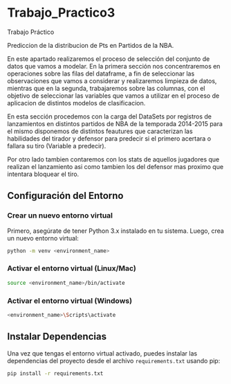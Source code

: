 # Trabajo_Practico3
Trabajo Práctico

Prediccion de la distribucion de Pts en Partidos de la NBA.

En este apartado realizaremos el proceso de selección del conjunto de datos que vamos a modelar. En la primera sección nos concentraremos en operaciones sobre las filas del dataframe, a fin de seleccionar las observaciones que vamos a considerar y realizaremos limpieza de datos, mientras que en la segunda, trabajaremos sobre las columnas, con el objetivo de seleccionar las variables que vamos a utilizar en el proceso de aplicacion de distintos modelos de clasificacion.

En esta sección procedemos con la carga del DataSets por registros de lanzamientos en distintos partidos de NBA de la temporada 2014-2015 para el mismo disponemos de distintos feautures que caracterizan las habilidades del tirador y defensor para predecir si el primero acertara o fallara su tiro (Variable a predecir).

Por otro lado tambien contaremos con los stats de aquellos jugadores que realizan el lanzamiento asi como tambien los del defensor mas proximo que intentara bloquear el tiro.

## Configuración del Entorno

### Crear un nuevo entorno virtual

Primero, asegúrate de tener Python 3.x instalado en tu sistema. Luego, crea un nuevo entorno virtual:

```bash
python -m venv <environment_name>
```

### Activar el entorno virtual (Linux/Mac)

```bash
source <environment_name>/bin/activate
```

### Activar el entorno virtual (Windows)

```bash
<environment_name>\Scripts\activate
```

## Instalar Dependencias

Una vez que tengas el entorno virtual activado, puedes instalar las dependencias del proyecto desde el archivo `requirements.txt` usando pip:

```bash
pip install -r requirements.txt
```
